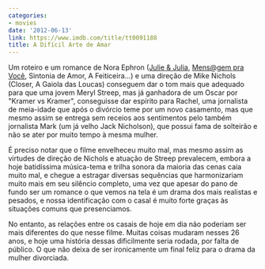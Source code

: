 ```yaml
---
categories:
- movies
date: '2012-06-13'
link: https://www.imdb.com/title/tt0091188
title: A Difícil Arte de Amar
---
```


Um roteiro e um romance de Nora Ephron ([Julie & Julia], [Mens@gem pra Você], Sintonia de Amor, A Feiticeira...) e uma direção de Mike Nichols (Closer, A Gaiola das Loucas) conseguem dar o tom mais que adequado para que uma jovem Meryl Streep, mas já ganhadora de um Oscar por "Kramer vs Kramer", conseguisse dar espírito para Rachel, uma jornalista de meia-idade que após o divórcio teme por um novo casamento, mas que mesmo assim se entrega sem receios aos sentimentos pelo também jornalista Mark (um já velho Jack Nicholson), que possui fama de solteirão e não se ater por muito tempo à mesma mulher.

É preciso notar que o filme envelheceu muito mal, mas mesmo assim as virtudes de direção de Nichols e atuação de Streep prevalecem, embora a hoje batidíssima música-tema e trilha sonora da maioria das cenas caia muito mal, e chegue a estragar diversas sequências que harmonizariam muito mais em seu silêncio completo, uma vez que apesar do pano de fundo ser um romance o que vemos na tela é um drama dos mais realistas e pesados, e nossa identificação com o casal é muito forte graças às situações comuns que presenciamos.

No entanto, as relações entre os casais de hoje em dia não poderiam ser mais diferentes do que nesse filme. Muitas coisas mudaram nesses 26 anos, e hoje uma história dessas dificilmente seria rodada, por falta de público. O que não deixa de ser ironicamente um final feliz para o drama da mulher divorciada.

[Julie & Julia]: /julie-e-julia
[Mens@gem pra Você]: /mensgem-para-voce